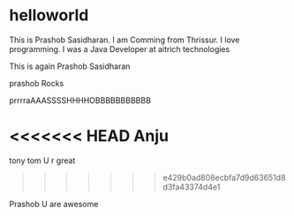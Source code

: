 # helloworld
This is Prashob Sasidharan.
I am Comming from Thrissur.
I love programming.
I was a Java Developer at aitrich technologies



This is again Prashob Sasidharan 


prashob Rocks


prrrraAAASSSSHHHHOBBBBBBBBBBB

<<<<<<< HEAD
Anju
=======

tony tom U r great
>>>>>>> e429b0ad808ecbfa7d9d63651d8d3fa43374d4e1


Prashob U are awesome
